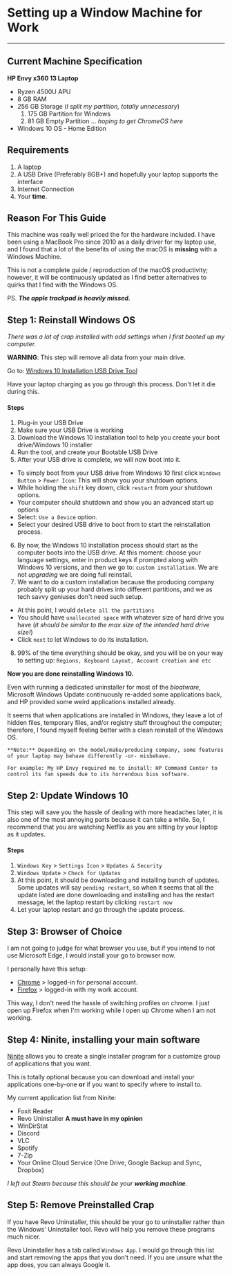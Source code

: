# Setting up a Window Machine for Work
---

## Current Machine Specification

**HP Envy x360 13 Laptop**
- Ryzen 4500U APU
- 8 GB RAM
- 256 GB Storage (_I split my partition, totally unnecessary_)
  1. 175 GB Partition for Windows
  2. 81 GB Empty Partition ... _hoping to get ChromeOS here_
- Windows 10 OS - Home Edition

## Requirements

1. A laptop
2. A USB Drive (Preferably 8GB+) and hopefully your laptop supports the interface
3. Internet Connection
4. Your **time**.

## Reason For This Guide

This machine was really well priced the for the hardware included. I have been using a MacBook Pro since 2010 as a daily driver for my laptop use, and I found that a lot of the benefits of using the macOS is **missing** with a Windows Machine.

This is not a complete guide / reproduction of the macOS productivity; however, it will be continuously updated as I find better alternatives to quirks that I find with the Windows OS.

PS. **_The apple trackpad is heavily missed._**

## Step 1: Reinstall Windows OS

_There was a lot of crap installed with odd settings when I first booted up my computer._

**WARNING**: This step will remove all data from your main drive.

Go to: [Windows 10 Installation USB Drive Tool](https://www.microsoft.com/en-gb/software-download/windows10)

Have your laptop charging as you go through this process. Don't let it die during this.

#### Steps

1. Plug-in your USB Drive
2. Make sure your USB Drive is working
3. Download the Windows 10 installation tool to help you create your boot drive/Windows 10 installer
4. Run the tool, and create your Bootable USB Drive
5. After your USB drive is complete, we will now boot into it.
 - To simply boot from your USB drive from Windows 10 first click ```Windows Button``` > ```Power Icon```: This will show you your shutdown options.
 - While holding the ```shift``` key down, click ```restart``` from your shutdown options.
 - Your computer should shutdown and show you an advanced start up options
 - Select: ```Use a Device``` option.
 - Select your desired USB drive to boot from to start the reinstallation process.
6. By now, the Windows 10 installation process should start as the computer boots into the USB drive. At this moment: choose your language settings, enter in product keys if prompted along with Windows 10 versions, and then we go to: ```custom installation```. We are not _upgrading_ we are doing full reinstall.
7. We want to do a custom installation because the producing company probably split up your hard drives into different partitions, and we as tech savvy geniuses don't need such setup.
  - At this point, I would ```delete all the partitions```
  - You should have ```unallocated space``` with whatever size of hard drive you have (_it should be similar to the max size of the intended hard drive size!_)
  - Click ```next``` to let Windows to do its installation.
8. 99% of the time everything should be okay, and you will be on your way to setting up: ```Regions, Keyboard Layout, Account creation and etc```

**Now you are done reinstalling Windows 10.**

Even with running a dedicated uninstaller for most of the _bloatware_, Microsoft Windows Update continuously re-added some applications back, and HP provided some weird applications installed already.

It seems that when applications are installed in Windows, they leave a lot of hidden files, temporary files, and/or registry stuff throughout the computer; therefore, I found myself feeling better with a clean reinstall of the Windows OS.

```
**Note:** Depending on the model/make/producing company, some features of your laptop may behave differently -or- misbehave.

For example: My HP Envy required me to install: HP Command Center to control its fan speeds due to its horrendous bios software.
```

## Step 2: Update Windows 10

This step will save you the hassle of dealing with more headaches later, it is also one of the most annoying parts because it can take a while. So, I recommend that you are watching Netflix as you are sitting by your laptop as it updates.

#### Steps
1. ```Windows Key``` > ```Settings Icon``` > ```Updates & Security```
2. ```Windows Update``` > ```Check for Updates```
3. At this point, it should be downloading and installing bunch of updates. Some updates will say ```pending restart```, so when it seems that all the update listed are done downloading and installing and has the restart message, let the laptop restart by clicking ```restart now```
4. Let your laptop restart and go through the update process.

## Step 3: Browser of Choice

I am not going to judge for what browser you use, but if you intend to not use Microsoft Edge, I would install your go to browser now.

I personally have this setup:
- [Chrome](https://www.google.com/chrome/) > logged-in for personal account.
- [Firefox](https://www.mozilla.org/en-CA/firefox/new/) > logged-in with my work account.

This way, I don't need the hassle of switching profiles on chrome. I just open up Firefox when I'm working while I open up Chrome when I am not working.

## Step 4: Ninite, installing your main software

[Ninite](https://ninite.com/) allows you to create a single installer program for a customize group of applications that you want.

This is totally optional because you can download and install your applications one-by-one **or** if you want to specify where to install to.

My current application list from Ninite:
- Foxit Reader
- Revo Uninstaller **A must have in my opinion**
- WinDirStat
- Discord
- VLC
- Spotify
- 7-Zip
- Your Online Cloud Service (One Drive, Google Backup and Sync, Dropbox)

_I left out Steam because this should be your **working machine**._

## Step 5: Remove Preinstalled Crap

If you have Revo Uninstaller, this should be your go to uninstaller rather than the Windows' Uninstaller tool. Revo will help you remove these programs much nicer.

Revo Uninstaller has a tab called ```Windows App```. I would go through this list and start removing the apps that you don't need. If you are unsure what the app does, you can always Google it.
